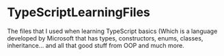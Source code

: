 # TypeScriptLearningFiles
The files that I used when learning TypeScript basics (Which is a language developed by Microsoft that 
has types, constructors, enums, classes, inheritance... and all that good stuff from OOP and much more.
